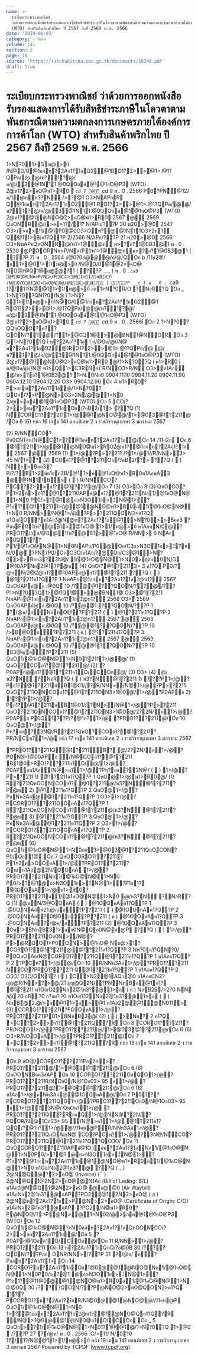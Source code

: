 ```yaml
---
name: >-
  ระเบียบกระทรวงพาณิชย์
  ว่าด้วยการออกหนังสือรับรองแสดงการได้รับสิทธิชำระภาษีในโควตาตามพันธกรณีตามความตกลงการเกษตรภายใต้องค์การการค้าโลก
  (WTO) สำหรับสินค้าพริกไทย ปี 2567 ถึงปี 2569 พ.ศ. 2566
date: '2024-01-03'
category: ง พิเศษ
volume: 141
section: 2
page: 16
source: 'https://ratchakitcha.soc.go.th/documents/16340.pdf'
draft: true
---
```


# ระเบียบกระทรวงพาณิชย์ ว่าด้วยการออกหนังสือรับรองแสดงการได้รับสิทธิชำระภาษีในโควตาตามพันธกรณีตามความตกลงการเกษตรภายใต้องค์การการค้าโลก (WTO) สำหรับสินค้าพริกไทย ปี 2567 ถึงปี 2569 พ.ศ. 2566

1>N?01>1/พ@>0์ /N@O/0@1ออห?2Aอ1?1อO2@1RO1?2>>ํ@1>.@1?QPค/@ @/พ?1?@/ค/@/3@1N11.@0QOอค์@1@1คO@P3 (WTO) 2ํ@ห1?2>คO@พ1>R0 ี `cd 7 @ี `cd 9 พ . 0 . 2566 P0?PN็@12/ค/1ํ@หห3?N์ />?@1 O3>NAPอR Q@1ออห?2Aอ1?1อO2@1 RO1?2>>ํ@1>.@1?QPค/@@/พ?1?@/ค/@/3@1N11.@0QOอค์@1@1คO@P3 (WTO) 2ํ@ห1?@1ํ@NO@2>คO@พ1>R0ี 2567 @ี 2569 QหON็R@//>ค>1?/1? N/APอ/??P 30 พ20>@0 2547 O3>/>ค>11/@1P0@0O3>Oพ?@@1N11O3>2ห1์ Q@11>B/ค1?Q?P 2/2566 N/APอ/??P 21 พ20>@0 2566 O3>NพAPอQหON็R@/พ1>1@ํ@ห พ>?อ?1@0B3@1 พ . 0 . 2530 @POORNพ>P/N>/P0พ1>1@ํ@หพ>?อ?1@0B3@1 ( ??P 7) พ . 0 . 2564 อ@0?0อํ@@@/ค/@/QOอ b /11ค2@/ อ1>@01>1/พ@>0์ /N@O/0@1ํ@2>คO@ NO@/@Q1@อ@@?1 ( ??P ___ ) พ . 0 . `ca9 @POORNพ>P/N>/P01>@01>1/พ@>0์ /N@O/0@1ํ@2>คO@NO@/@Q1@อ@@?1 ( ??P __c ) พ . 0 . `ca9 1?/1?/N@@11>1/พ@>0์ ออ1>N?0R/O ?NอR?Q Oอ _ 1>N?0?QN1?0/N@ ì 1>N?01>1/พ@>0์/N@O/0@1ออห?2Aอ1?1อO2@1 RO1?2>>ํ@1>.@1?QPค/@@/พ?1?@/ค/@/3@1N11.@0QOอค์@1@1คO@P3 (WTO) 2ํ@ห1?2>คO@พ1>R0 ี `cd 7 @ี `cd 9 พ . 0 . 2566î Oอ 2 1>N?0?QQหOQO?ค??QON/??@/?1>@0Q1@>@BN1@N็OR Oอ 3 Q1>N?0?Q ì ห?2Aอ1?1อ î ห/@0ค/@//N@ ห?2Aอ1?1อO2@1RO1?2>>ํ@1>.@1?QPค/@ @/พ?1?@/ค/@/3@1N11.@0QOอค์@1@1คO@P3 (WTO) 2ํ@ห1?@1ํ@NO@2>คO@พ1>R0 @/1>N?0?Q ì พ1>R0 î ห/@0ค/@//N@ พ1>Q1>C3RNอ1์ R/NO3>R/N่ O3>ห1Aอ่ @/พ>?อ?1@0B3@1 1>N.0Nอ0 0904.11.10 0904.11.20 0904.11.90 0904.12.10 0904.12.20 O3> 0904.12.90 Oอ 4 พ1>R0?P>ออห?2Aอ1?1อ@/1>N?0?QOอ/?>Pํ@N>O3>2N/@@1>N0 2/@>อค์@1@1คO@P3 (WTO) Oอ 5 CO/?2>>อห?2Aอ1?1อOอ/?คB2/?> ??Q (1) N็CORO1??2111>/@@1ํ@NO@@/1>@03@1?211@/Oอ 6 (6) หน้า 16 เลม 141 ตอนพิเศษ 2 ง ราชกิจจานุเบกษา 3 มกราคม 2567

(2) R/NN็CO?Pอ0CN1>ห/N@C1>?@1ออห?2Aอ1?1อ@/Oอ 14 /11ค2อ Oอ 6 @1?2111>/@@1ํ@NO@พ1>R02ํ@ห1?@1ออห?2Aอ1?1อ ี 2567 @ี 2569 (1) 1>/@?P>?211 /?1>/@1//R/NN>ี3> 45 N/1>? (2) COอ1?@1?211Oอ/?คB2/?> ??Q (  ) N็>>Bคค3?P/?/?B1>2ค์ค1อค3B/@11>อ@1คO@พ1>R0ห1AอพA3 @@1N11B> (  ) R/NN็CO?PC?2>>อ1?@1?211@/Oอ 7 (3) O3>Oอ 8 (3) QหOCO?P1>2ค์>อ1?@1?2110APคํ@อ1?@1?211Nอ1/@1คO@N@1>N0 P0/>?@1@อ>N3O1อ>2์N@1>?P1อ1?@1?2111>/@@1ํ@NO@พ1>R0อ1/@1คO@N@1>N0 R/NN>/N@1>/@?P>?211QON3>ค1?Q พ1Oอ/O?ห1Aอ2ํ@N@ห?2Aอ1?1อ@1>N?0>>Bคค3 ?PออP01/พ?@B1>@1คO@ 1>1/พ@>0์ ห1AอหN/0@?PRO1?/อห/@0@1/พ?@B1>@1คO@ R/NN> 6 NAอ P0Q1??P1/@1คO@N@1>N0NAPอ/P0@Oอ/C3อ>N3O1อ>2์?หN/0@ ?PN?P0/OอO3O/ห1Aอ/?@Oอ/C3@1>N?0>>Bคค3?3N@/ 1/@1คO@N@1>N0>ํ@ห0N/O @10APNอ2@1?Pํ@ห (4) QหO/?@1?211ี3> 3 ค1?Q P0/?ํ@หN/3@2ํ@ห1?@10APคํ@อ1?@1?211 ??Q (  ) @1?211ค1?Q?P 1 NพAPอ@1ออห?2Aอ1?1อ2ํ@ห1?ี 2567 QหO0APคํ@อ .@0Q 10 /?ํ@@1??QON/??@/??P1>N?0?Q1>@0Q1@>@BN1@ O3>@1?211 NพAPอ@1ออห?2Aอ1?1อ2ํ@ห1?ี 2568 O3>ี 2569 QหO0APคํ@อ.@0Q 10 /?ํ@@1 ??QON/??P 1 ?/@ค/อีNอหO@ี?P?211 (  ) @1?211ค1?Q?P 2 NพAPอ@1ออห?2Aอ1?1อ2ํ@ห1?ี 2567 @ี 2569 QหO0APคํ@อ.@0Q 10 /?ํ@@1??QON/??P 10 />B@0อี?P?211 ( ค ) @1?211ค1?Q?P 3 NพAPอ@1ออห?2Aอ1?1อ2ํ@ห1?ี 2567 @ี 2569 QหO0APคํ@อ.@0Q 10 /?ํ@@1??QON/??P 10 B3@ค/อี?P?211 (5) QหO1/@1คO@N@1>N0?2111>/@@/ (1) QหO?COอ1?@1?211@/ (2) ?P0APคํ@อ1?@1?211ค1O/COอ@/ (3) O3> (4) @/ห3?N์ ?NอR?Q (  ) ห3?N์@1?211 1) 1??P1>/@?Pอ1?@1?211อB1@01//?R/NN>/N@1>/@?P>?211 QหO?211ONCOอ1?@1?211ON3>1@0@/1>/@?P0APอ 2) 1??P1>/@?Pอ1?@1?211อB1@01//?N>/N@1>/@?P>?211 QหO?211ONCOอ1?@1?211ON3>1@0@/2?2N/อ1>/@?P0APอ P0Q1??P/?@1ห?1>/@ ?PRO1??211@/Oอ 10 QหOํ@1>/@?Pห?ออ?3N@/R?211QหO?COอ1?@1?211?PR/NCห?1>/@ หน้า 17 เลม 141 ตอนพิเศษ 2 ง ราชกิจจานุเบกษา 3 มกราคม 2567

?PRO1??211Qี@1?211ัB? @/2?2N/อ1>/@?PON3>1@00APอ /N@COอ1?@1?211 B1@0>RO1??211ค1O/@/1>/@?P0APอห1Aอ/N@>ค11>/@?Pห?ออ?3N@/ (  ) 1>/@?P>?211 1) @1?211ค1?Q?P 1 QหOํ@1>/@พ1>R0@/ (1) R?211QหOONCOอ1? @1?211@/ห3?N์@1?211?Pํ@ห 2) @1?211ค1?Q?P 2 QหOํ@1>/@?PคNห3Aอ@@1?211ค1?Q?P 1 O3>1>/@?PCORO1??211OOคAค1?Q?P 1 R?211QหOONCOอ1?@1?211@/ห3?N์ @1?211?Pํ@ห 3) @1?211ค1?Q?P 3 QหOํ@1>/@?PคNห3Aอ@@1?211ค1?Q?P 2 O3>1>/@?PCORO1??211OOคAค1?Q?P 2 R?211QหOONCOอ1?@1?211@/ห3?N์ @1?211?Pํ@ห (6) QหO1/@1คO@N@1>N0ออ1>@03@1?211QหOCON?P0/Oอ1@ Oอ 7 QหOCORO1??211?P1>2ค์>OOคA1>/@?PRO1??211?Qห/ห1Aอ@2N/OOคA 1>/@?PRO1??211Nอ1/@1คO@N@1>N0 P0/>?@1@อ>N3O1อ>2์N@1>?P1อ1? @1OOคA1>/@พ1>R0?PRO1??211อ1/@1คO@N@1>N0 @/ห3?N์ ?NอR?Q (1) ํ@หN/3@OOคA (  ) @1OOคAค1?Q?P 1 .@0QNAอพ21.@ค/อี?P?211 (  ) @1OOคAค1?Q?P 2 .@0QNAอ?0@0อี?P?211 ( ค ) @1OOคAค1?Q?P 3 .@0QNAอ?/@ค/อี?P?211 (2) @1OOคAค1?Q?P 3 Oอ1>BNหB31>ออ0N@Qอ0N@ห@P ??Q (  ) 1>/@?PRO1??211Oอ0N>/N@?P>ํ@RQO1>P0์QN>@1คO@ Nพ@>1? CORO1?@1?211@@1?211ค1?Q?P 3 Nพ?0ค1?QN?0/ P0QหOAอ/N@CORO1??211Q@1?211ค1?Q?P 1 ห1Aอค1?Q?P 2 ?PCห?1>/@@/Oอ 10 R/NNห3Aอ1>/@?PRO1??211 N็CO?PRO1??211 Q@1?211ค1?Q?P 1 ห1Aอค1?Q?P 2 O3O/ O3O/ON1? (  ) C>N2@1AQอ@0 ห1AอคCN2?ญญ@R/N>?>@/2?ญญ@Q2N/?PN็NหBอ@1อ1? @1?211 พ1Oอ/O2Nอ2@1ห3?@1>อ ( ค ) NหB2B/>2?0 NN /@.?0 อB.?0 อ?คค?.?0 พ1Oอ/O2Nอ2@1ห3?@1>อ (  ) NหB@2.@/>อ@11>อ>@1 ห1Aอ2@@1์@N011> (3) CORO1??211?POOคA1>/@?PRO1??211P01>BNหB3@/ (2) (  ) >Nอ? 2 ค1?Q >C?2>>อ1?@1?211Qี?R Oอ 8 CORO1??211?PR/NQO1>/@?PRO1??211@/1>@03@1?211@/Oอ 6 (6) O3>R/NOOคA1>/@?PRO1??211@/Oอ 7 >C?2>>อ1?@1?211Qี?R หน้า 18 เลม 141 ตอนพิเศษ 2 ง ราชกิจจานุเบกษา 3 มกราคม 2567

Oอ 9 หO@/CORO1??211Pอ2>>?PRO1??211@/1>@03@1?211@/Oอ 6 (6) QหOONBคค3อAP Oอ 10 CORO1??211OอQO1>/@?PRO1??211R/NOอ0/N@1Oอ03> 95 อ1>/@ ?PRO1??211@/1>@03@1?211@/Oอ 6 (6) ห1Aอ1>/@คNห3Aอ@@1OOคA@/Oอ 7 P01??PCORO1??211QO1>/@?PRO1??211Oอ0/N@1Oอ03> 95 อ1>/@?3N@/ QหOห?1>/@ ?PRO1??211Qี?RออQ1>/@NN@?2N/?PQOR/N@1Oอ03> 95 /N@>ค11>/@ @1?211ค1?QQ/?@1ห?1>/@@//11คห@PR/NNห3Aอ1>/@?PRO1??211QหOAอ/N@ CO?PCห?1>/@?3N@/N็CO?PRO1??211Q@1?211ค1?Q?QO3O/ Oอ 11 QหOCORO1??2110APคํ@1Oออห?2Aอ1?1อNอ1/@1คO@N@1>N0P0/>?@1 @อ>N3O1อ>2์N@1>?P1อ1?@1ออห?2Aอ1?1อ@1ํ@NO@พ1>R0อ1/@1คO@N@1>N0 พ1Oอ/Nอ2@1ห3?@ ??Q ( _ ) 2ํ@N@Qํ@?2>คO@ (Invoice) ( ` ) 2ํ@N@Q1@2N2>คO@@N1Aอ (Bill of Lading: B/L) ห1Aอ2ํ@N@Q1@2N2>คO@ @อ@@0 (Air Waybill) ห1AอNอ2@1ห3?@อAP?PO2@12N2>คO@ ( a ) 2ํ@N@ห?2Aอ1?1อ>Pํ@N>2>คO@ (Certificate of Origin: C/O) ห1AอNอ2@1ห3?@อAP ?PO2/N@พ1>R0?Pํ@NO@/?>Pํ@N>@1>N02/@>อค์@1@1คO@P3 (WTO) Oอ 12 QหO1/@1คO@N@1>N0ออห?2Aอ1?1อQหOONCO/?2>>อห?2Aอ1?1อ@/Oอ 5 ?P0APคํ@1Oอค1O/COอ@/Oอ 11 R/NN>1>/@?PRO1??211 Oอ 13 ห?2Aอ1?1อQหO/?อ@0B 30 /???QON/??Pออ ONR/NN>/??P 31 ?/@ค/ อี?Pออห?2Aอ1?1อ Oอ 14 CORO1?ห?2Aอ1?1อOอ1@0@@1ํ@NO@Nอ1/@1คO@N@1>N0P0/>?@1 @อ>N3O1อ>2์N@1>?P1อ1?@11@0@@1ํ@NO@พ1>R0อ1/@1คO@N@1>N0.@0Q 30 /? ??QON/??Pํ@NO@2>คO@QON3>ค1?Q 1??PCORO1?ห?2Aอ1?1อR/N1@0@@1ํ@NO@@//11คห@P QหO1/@1คO@N@1>N0 1>?@1ออห?2Aอ1?1อ2ํ@ห1?@1ํ@NO@Qค1?Q?R /N@>1@0@@1ํ@NO@ค1O/COอ Oอ _ 5 QหOอ>?1/@1คO@N@1>N01?1@@1@/1>N?0?Q 1>@0  /??P 27 ?/@ค/ พ . 0 . 2566 .C/>11/ N/0?0 1?/1?/N@@11>1/พ@>0์ หน้า 19 เลม 141 ตอนพิเศษ 2 ง ราชกิจจานุเบกษา 3 มกราคม 2567 Powered by TCPDF (www.tcpdf.org)
